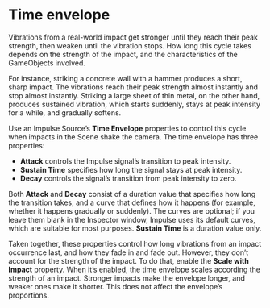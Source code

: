 # Time envelope

Vibrations from a real-world impact get stronger until they reach their peak strength, then weaken until the vibration stops. How long this cycle takes depends on the strength of the impact, and the characteristics of the GameObjects involved.

For instance, striking a concrete wall with a hammer produces a short, sharp impact. The vibrations reach their peak strength almost instantly and stop almost instantly. Striking a large sheet of thin metal, on the other hand, produces sustained vibration, which starts suddenly, stays at peak intensity for a while, and gradually softens. 

Use an Impulse Source’s **Time Envelope** properties to control this cycle when impacts in the Scene shake the camera. The time envelope has three properties:

- **Attack** controls the Impulse signal’s transition to peak intensity.
- **Sustain Time** specifies how long the signal stays at peak intensity.
- **Decay** controls the signal’s transition from peak intensity to zero.

Both **Attack** and **Decay** consist of a duration value that specifies how long the transition takes, and a curve that defines how it happens (for example, whether it happens gradually or suddenly). The curves are optional; if you leave them blank in the Inspector window, Impulse uses its default curves, which are suitable for most purposes. **Sustain Time** is a duration value only.

Taken together, these properties control how long vibrations from an impact occurrence last, and how they fade in and fade out. However, they don’t account for the strength of the impact. To do that, enable the **Scale with Impact** property. When it’s enabled, the time envelope scales according the strength of an impact. Stronger impacts make the envelope longer, and weaker ones make it shorter. This does not affect the envelope’s proportions.